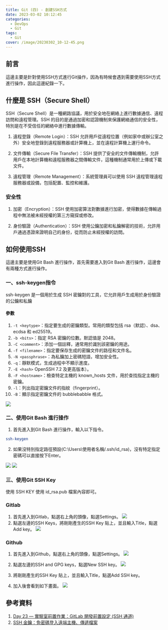 ```yaml
---
title: Git (四) - 創建SSH方式
date: 2023-03-02 10:12:45
categories: 
  - DevOps
  - Git
tags: 
  - Git
cover: /image/20230302_10-12-45.png
---
```


## 前言
這邊主要是針對使用SSH方式進行Git操作，因為有時候會遇到需要使用SSH方式進行操作，因此這邊紀錄一下。

## 什麼是 SSH（Secure Shell）
SSH（Secure Shell）是一種網路協議，用於安全地在網絡上進行數據通信、遠程訪問和遠程管理。SSH 的目的是通過加密和認證機制來保護網絡通信的安全性，特別是在不受信任的網絡中進行數據傳輸。

1. 遠程登錄（Remote Login）：SSH 允許用戶從遠程位置（例如家中或辦公室之外）安全地登錄到遠程服務器或計算機上，並在遠程計算機上運行命令。

2. 文件傳輸（Secure File Transfer）：SSH 提供了安全的文件傳輸機制，允許用戶在本地計算機和遠程服務器之間傳輸文件，這種機制通常用於上傳或下載文件。

3. 遠程管理（Remote Management）：系統管理員可以使用 SSH 遠程管理遠程服務器或設備，包括配置、監控和維護。

### 安全性 
1. 加密（Encryption）：SSH 使用加密算法對數據進行加密，使得數據在傳輸過程中無法被未經授權的第三方窺探或修改。

2. 身份驗證（Authentication）：SSH 使用公鑰加密和私鑰解密的技術，允許用戶通過憑證來證明自己的身份，從而防止未經授權的訪問。


## 如何使用SSH
這邊主要是使用Git Bash 進行操作，首先需要進入到Git Bash 進行操作，這邊會有兩種方式進行操作。

### 一、ssh-keygen指令
ssh-keygen 是一個用於生成 SSH 密鑰對的工具，它允許用戶生成用於身份驗證的公鑰和私鑰

#### 參數
1. `-t <keytype>`：指定要生成的密鑰類型。常用的類型包括 rsa（默認）、dsa、ecdsa 和 ed25519。
2. `-b <bits>`：指定 RSA 密鑰的位數。默認值是 2048。
3. `-C <comment>`：添加一個註釋，通常用於識別該密鑰的用途。
4. `-f <filename>`：指定要保存生成的密鑰文件的路徑和文件名。
5. `-N <passphrase>`：為私鑰加上密碼短語，增加安全性。
6. `-q`：靜默模式，生成過程中不顯示進度。
7. `-E <hash>` OpenSSH 7.2 及更高版本）。
8. `-F <hostname>`：檢查特定主機的 known_hosts 文件，用於查找指定主機的密鑰。
9. `-l`：列出指定密鑰文件的指紋（fingerprint）。
10. `-B`：顯示指定密鑰文件的 bubblebabble 格式。

![](/image/20230801_23-21-38.png)

### 二、使用Git Bash 進行操作
1. 首先進入到Git Bash 進行操作，輸入以下指令。
```bash
ssh-keygen
```
2. 如果沒特別指定路徑預設(C:\Users\使用者名稱/.ssh/id_rsa)，沒有特定指定密碼可以直接按下Enter。

![](/image/20230801_23-20-46.png)
![](/image/20230801_23-23-11.png)

### 三、使用Git SSH Key
使用 SSH KEY 使用 id_rsa.pub 檔案內容即可。
### Gitlab
1. 首先進入到Gitlab，點選右上角的頭像，點選Settings。
![](/image/20230801_23-31-26.png)
2. 點選左邊的SSH Keys，將剛剛產生的SSH Key 貼上，並且輸入Title，點選Add key。
![](/image/20230801_23-32-43.png)

### Github
1. 首先進入到Github，點選右上角的頭像，點選Settings。
![](/image/20230801_23-34-17.png)

2. 點選左邊的SSH and GPG keys，點選New SSH key。
![](/image/20230801_23-34-03.png)

3. 將剛剛產生的SSH Key 貼上，並且輸入Title，點選Add SSH key。
4. 加入後會看到如下畫面。
![](/image/20230801_23-36-23.png)


## 參考資料
1. [Day 23 — 實驗室前置作業：GitLab 開發前置設定 (SSH 通道)](https://ithelp.ithome.com.tw/articles/10305020)
2. [SSH 金鑰：免密碼登入遠端主機、傳遞檔案](https://noob.tw/ssh-key/)